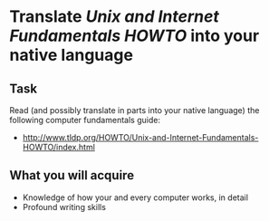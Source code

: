 Translate _Unix and Internet Fundamentals HOWTO_ into your native language
==========================================================================

Task
----
Read (and possibly translate in parts into your native language) the following
computer fundamentals guide:
* http://www.tldp.org/HOWTO/Unix-and-Internet-Fundamentals-HOWTO/index.html

What you will acquire
---------------------
* Knowledge of how your and every computer works, in detail
* Profound writing skills
